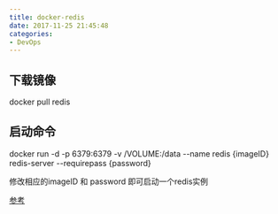 ```yaml
---
title: docker-redis
date: 2017-11-25 21:45:48
categories: 
- DevOps
---
```


## 下载镜像
docker pull redis

## 启动命令
docker run -d -p 6379:6379 -v /VOLUME:/data --name redis {imageID} redis-server  --requirepass {password}
 
修改相应的imageID 和 password 即可启动一个redis实例

[参考](https://github.com/dockerfile/redis)